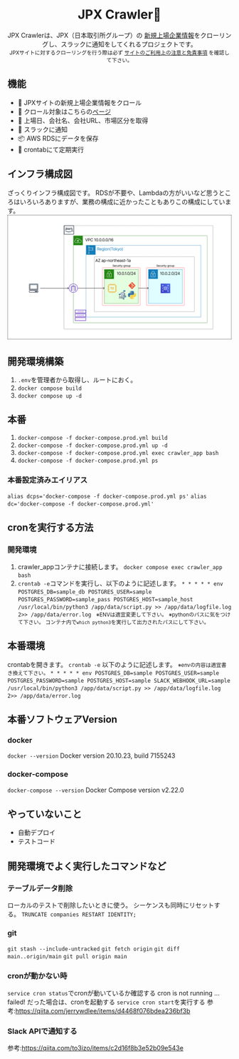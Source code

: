 <h1 align='center'>JPX Crawler🌈</h1>
<p align='center'>
  JPX Crawlerは、JPX（日本取引所グループ）の
  <a href="https://www.jpx.co.jp/listing/stocks/new/index.html">新規上場企業情報</a>をクローリングし、スラックに通知をしてくれるプロジェクトです。
  <br>
  <small>
    JPXサイトに対するクローリングを行う際は必ず
    <a href="https://www.jpx.co.jp/term-of-use/index.html">サイトのご利用上の注意と免責事項</a>
    を確認して下さい。
  </small>
</p>

## 機能
- 🐛 JPXサイトの新規上場企業情報をクロール
- 🔗 クロール対象はこちらの<a href="https://www.jpx.co.jp/listing/stocks/new/index.html">ページ</a>
- 📡 上場日、会社名、会社URL、市場区分を取得
- 🔔 スラックに通知
- 📦 AWS RDSにデータを保存
- 🔵 crontabにて定期実行

## インフラ構成図
ざっくりインフラ構成図です。
RDSが不要や、Lambdaの方がいいなど思うところはいろいろありますが、業務の構成に近かったこともありこの構成にしています。
<img src="https://github.com/i-am-ethan/images/blob/main/jpx-crawler/aws-architecture.jpg?raw=true" />

## 開発環境構築
1. `.env`を管理者から取得し、ルートにおく。
2. `docker compose build`
3. `docker compose up -d`

## 本番
1. `docker-compose -f docker-compose.prod.yml build`
2. `docker-compose -f docker-compose.prod.yml up -d`
3. `docker-compose -f docker-compose.prod.yml exec crawler_app bash`
4. `docker-compose -f docker-compose.prod.yml ps`
### 本番設定済みエイリアス
`alias dcps='docker-compose -f docker-compose.prod.yml ps'`
`alias dc='docker-compose -f docker-compose.prod.yml'`

## cronを実行する方法
### 開発環境
1. crawler_appコンテナに接続します。
`docker compose exec crawler_app bash`
2. `crontab -e`コマンドを実行し、以下のように記述します。
`* * * * * env POSTGRES_DB=sample_db POSTGRES_USER=sample POSTGRES_PASSWORD=sample_pass POSTGRES_HOST=sample_host  /usr/local/bin/python3 /app/data/script.py >> /app/data/logfile.log 2>> /app/data/error.log
`
<small>※ENVは適宜変更して下さい。</small>
<small>※pythonのパスに気をつけて下さい。
コンテナ内で`which python3`を実行して出力されたパスにして下さい。</small>

## 本番環境
crontabを開きます。
`crontab -e`
以下のように記述します。
<small>※envの内容は適宜書き換えて下さい。</small>
`* * * * * env POSTGRES_DB=sample POSTGRES_USER=sample POSTGRES_PASSWORD=sample POSTGRES_HOST=sample SLACK_WEBHOOK_URL=sample /usr/local/bin/python3 /app/data/script.py >> /app/data/logfile.log 2>> /app/data/error.log
`

## 本番ソフトウェアVersion

### docker
`docker --version`
Docker version 20.10.23, build 7155243
### docker-compose
`docker-compose --version`
Docker Compose version v2.22.0

## やっていないこと
- 自動デプロイ
- テストコード

## 開発環境でよく実行したコマンドなど

### テーブルデータ削除
ローカルのテストで削除したいときに使う。
シーケンスも同時にリセットする。
`TRUNCATE companies RESTART IDENTITY;`

### git
`git stash --include-untracked`
`git fetch origin`
`git diff main..origin/main`
`git pull origin main`

### cronが動かない時
`service cron status`でcronが動いているか確認する
cron is not running ... failed!
だった場合は、cronを起動する
`service cron start`を実行する
参考:https://qiita.com/jerrywdlee/items/d4468f076bdea236bf3b

### Slack APIで通知する
参考:https://qiita.com/to3izo/items/c2d16f8b3e52b09e543e

